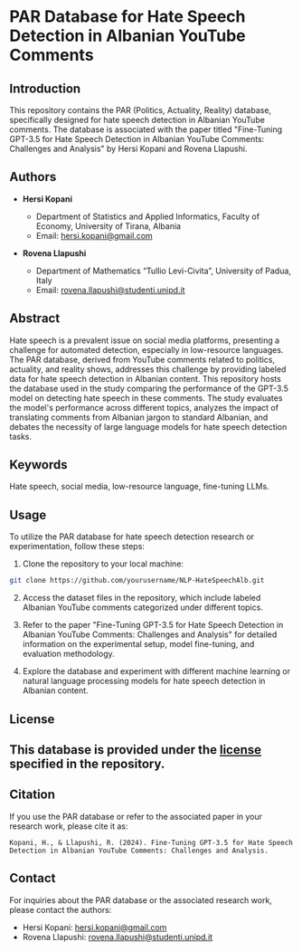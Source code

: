 # PAR Database for Hate Speech Detection in Albanian YouTube Comments

## Introduction
This repository contains the PAR (Politics, Actuality, Reality) database, specifically designed for hate speech detection in Albanian YouTube comments. The database is associated with the paper titled "Fine-Tuning GPT-3.5 for Hate Speech Detection in Albanian YouTube Comments: Challenges and Analysis" by Hersi Kopani and Rovena Llapushi.

## Authors
- **Hersi Kopani**
  - Department of Statistics and Applied Informatics, Faculty of Economy, University of Tirana, Albania
  - Email: hersi.kopani@gmail.com

- **Rovena Llapushi**
  - Department of Mathematics “Tullio Levi-Civita”, University of Padua, Italy
  - Email: rovena.llapushi@studenti.unipd.it

## Abstract
Hate speech is a prevalent issue on social media platforms, presenting a challenge for automated detection, especially in low-resource languages. The PAR database, derived from YouTube comments related to politics, actuality, and reality shows, addresses this challenge by providing labeled data for hate speech detection in Albanian content. This repository hosts the database used in the study comparing the performance of the GPT-3.5 model on detecting hate speech in these comments. The study evaluates the model's performance across different topics, analyzes the impact of translating comments from Albanian jargon to standard Albanian, and debates the necessity of large language models for hate speech detection tasks.

## Keywords
Hate speech, social media, low-resource language, fine-tuning LLMs.

## Usage
To utilize the PAR database for hate speech detection research or experimentation, follow these steps:

1. Clone the repository to your local machine:

```bash
git clone https://github.com/yourusername/NLP-HateSpeechAlb.git
```

2. Access the dataset files in the repository, which include labeled Albanian YouTube comments categorized under different topics.

3. Refer to the paper "Fine-Tuning GPT-3.5 for Hate Speech Detection in Albanian YouTube Comments: Challenges and Analysis" for detailed information on the experimental setup, model fine-tuning, and evaluation methodology.

4. Explore the database and experiment with different machine learning or natural language processing models for hate speech detection in Albanian content.

## License
## This database is provided under the [license](LICENSE.md) specified in the repository.

## Citation
If you use the PAR database or refer to the associated paper in your research work, please cite it as:

```
Kopani, H., & Llapushi, R. (2024). Fine-Tuning GPT-3.5 for Hate Speech Detection in Albanian YouTube Comments: Challenges and Analysis.
```

## Contact
For inquiries about the PAR database or the associated research work, please contact the authors:

- Hersi Kopani: hersi.kopani@gmail.com
- Rovena Llapushi: rovena.llapushi@studenti.unipd.it
